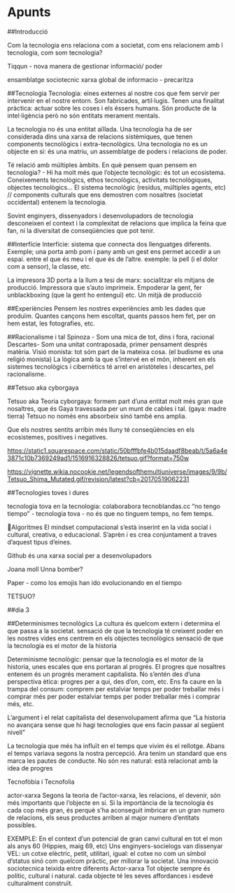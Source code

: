 # Apunts

##Introducció 

Com la tecnologia ens relaciona com a societat, com ens relacionem amb l tecnologia, com som tecnologia?

Tiqqun - nova manera de gestionar informació/ poder

ensamblatge sociotecnic
xarxa global de informacio - precaritza



##Tecnologia
Tecnologia: eines externes al nostre cos que fem servir per intervenir en el nostre entorn. Son fabricades, artil·lugis. Tenen una finalitat pràctica: actuar sobre les coses i els éssers humans. Són producte de la intel·ligència però no són entitats merament mentals.

La tecnologia no és una entitat aïllada. Una tecnologia ha de ser considerada dins una xarxa de relacions sistèmiques, que tenen components tecnològics i extra-tecnològics.   Una tecnologia no es un objecte en si: és una matriu, un assemblatge de poders i relacions de poder.

Té relació amb múltiples àmbits. En què pensem quan pensem en tecnologia? - Hi ha molt més que l’objecte tecnològic: és tot un ecosistema. Coneixements tecnològics, ethos tecnològics, activitats tecnològiques, objectes tecnològics… El sistema tecnològic (residus, múltiples agents, etc) // components culturals que ens demostren com nosaltres (societat occidental) entenem la tecnologia.

Sovint enginyers, dissenyadors i desenvolupadors de tecnologia desconeixen el context i la complexitat de relacions que implica la feina que fan, ni la diversitat de conseqüències que pot tenir. 



##Interfície
Interfície: sistema que connecta dos llenguatges diferents. Exemple; una porta amb pom i pany amb un gest ens permet accedir a un espai. entre el que és meu i el que és de l’altre. exemple: la pell (i el dolor com a sensor), la classe, etc. 

La impresora 3D porta a la llum a tesi de marx: socialitzar els mitjans de producció. Impressora que s’auto imprimeix. Empoderar la gent, fer unblackboxing (que la gent ho entengui) etc. Un mitjà de producció 



##Experiències
Pensem les nostres experiències amb les dades que produïm. Quantes cançons hem escoltat, quants passos hem fet, per on hem estat, les fotografies, etc. 




##Racionalisme i tal
Spinoza - Som una mica de tot, dins i fora, racional
Descartes- Som una unitat contraposada, primer pensament després matèria. Visió monista: tot sóm part de la mateixa cosa. (el budisme es una religió monista) La lògica amb la que s’intervé en el món, inherent en els sistemes tecnològics i cibernètics té arrel en aristòteles i descartes, pel racionalisme. 



##Tetsuo aka cyborgaya

Tetsuo aka Teoria cyborgaya:  formem part d’una entitat molt més gran que nosaltres, que és Gaya travessada per un munt de cables i tal. (gaya: madre tierra)
Tetsuo no només ens absorbeix sinó també ens amplia.

Que els nostres sentits arribin més lluny té conseqüències en els ecosistemes, positives i negatives. 


https://static1.squarespace.com/static/50bfffbfe4b015daadf8beab/t/5a6a4e3871c10b7369249ad1/1516916328826/tetsuo.gif?format=750w





https://vignette.wikia.nocookie.net/legendsofthemultiuniverse/images/9/9b/Tetsuo_Shima_Mutated.gif/revision/latest?cb=20170519062231


##Tecnologies toves i dures

tecnologia tova en la tecnologia: colaborabora
tecnoblandas.cc
“no tengo tiempo” - tecnologia tova -
no és que no tinguem temps, no fem temps.





Algoritmes
El mindset computacional s’està inserint en la vida social i cultural, creativa, o educacional. S’aprèn i es crea conjuntament a traves d’aquest tipus d’eines. 

Github és una xarxa social per a desenvolupadors








Joana moll
Unna bomber?

Paper - como los emojis han ido evolucionando en el tiempo









 






TETSUO?







##dia 3




##Determinismes tecnològics
La cultura és quelcom extern i determina el que passa a la societat.
sensació de que la tecnologia té creixent poder en les nostres vides
ens centrem en els objectes tecnològics
sensació de que la tecnologia es el motor de la historia

Determinisme tecnològic: pensar que la tecnologia es el motor de la historia, unes escales que ens portaran al progrés. El progres que nosaltres entenem és un progrés merament capitalista. No s’entén des d’una perspectiva ètica: progres per a qui, des d’on, com, etc.  Ens fa caure en la trampa del consum: comprem per estalviar temps per poder treballar més i comprar més per poder estalviar temps per poder treballar més i comprar més, etc. 

L’argument i el relat capitalista del desenvolupament afirma que “La historia no avançara sense que hi hagi tecnologies que ens facin passar al següent nivell”

La tecnologia que més ha influït en el temps que vivim és el rellotge. Abans el temps variava segons la nostra percepció. Ara tenim un standard que ens marca les pautes de conducte. No són res natural: està relacionat amb la idea de progres



Tecnofòbia i Tecnofolia 




actor-xarxa
Segons la teoria de l’actor-xarxa, les relacions, el devenir, són més importants que l’objecte en si.  Si la importància de la tecnologia és cada cop més gran, és perquè s’ha aconseguit imbricar en un gran numero de relacions, els seus productes arriben al major numero d’entitats possibles.

EXEMPLE: En el context d’un potencial de gran canvi cultural en tot el mon als anys 60 (Hippies, maig 69, etc) Uns enginyers-socielogs van dissenyar VEL: un cotxe elèctric, petit, utilitari, igual: el cotxe no com un símbol d’status sinó com quelcom pràctic, per millorar la societat. Una innovació sociotecnica teixida entre diferents Actor-xarxa
Tot objecte sempre és polític, cultural i natural. cada objecte té les seves affordances i esdevé culturalment construït.
